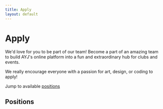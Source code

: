 ```yaml
---
title: Apply
layout: default
---
```


# Apply

We'd love for you to be part of our team! Become a part of an amazing team to build AYJ's online platform into a fun and extraordinary hub for clubs and events.

We really encourage everyone with a passion for art, design, or coding to apply!

Jump to available [positions](#positions)


## Positions

